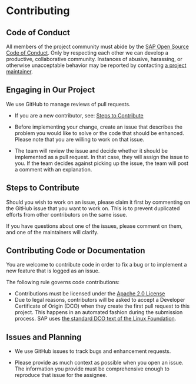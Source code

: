 <!--
# SPDX-FileCopyrightText: Copyright 2024 SAP SE or an SAP affiliate company and cobaltcore-dev contributors
#
# SPDX-License-Identifier: Apache-2.0
-->

# Contributing

## Code of Conduct

All members of the project community must abide by the [SAP Open Source Code of Conduct](https://github.com/SAP/.github/blob/main/CODE_OF_CONDUCT.md).
Only by respecting each other we can develop a productive, collaborative community.
Instances of abusive, harassing, or otherwise unacceptable behavior may be reported by contacting [a project maintainer](.reuse/dep5).

## Engaging in Our Project

We use GitHub to manage reviews of pull requests.

* If you are a new contributor, see: [Steps to Contribute](#steps-to-contribute)

* Before implementing your change, create an issue that describes the problem you would like to solve or the code that should be enhanced. Please note that you are willing to work on that issue.

* The team will review the issue and decide whether it should be implemented as a pull request. In that case, they will assign the issue to you. If the team decides against picking up the issue, the team will post a comment with an explanation.

## Steps to Contribute

Should you wish to work on an issue, please claim it first by commenting on the GitHub issue that you want to work on. This is to prevent duplicated efforts from other contributors on the same issue.

If you have questions about one of the issues, please comment on them, and one of the maintainers will clarify.

## Contributing Code or Documentation

You are welcome to contribute code in order to fix a bug or to implement a new feature that is logged as an issue.

The following rule governs code contributions:

* Contributions must be licensed under the [Apache 2.0 License](./LICENSE)
* Due to legal reasons, contributors will be asked to accept a Developer Certificate of Origin (DCO) when they create the first pull request to this project. This happens in an automated fashion during the submission process. SAP uses [the standard DCO text of the Linux Foundation](https://developercertificate.org/).

## Issues and Planning

* We use GitHub issues to track bugs and enhancement requests.

* Please provide as much context as possible when you open an issue. The information you provide must be comprehensive enough to reproduce that issue for the assignee.
